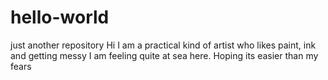 # hello-world
just another repository 
Hi I am a practical kind of artist who likes paint, ink and getting messy I am feeling quite at sea here. Hoping its easier than my fears

